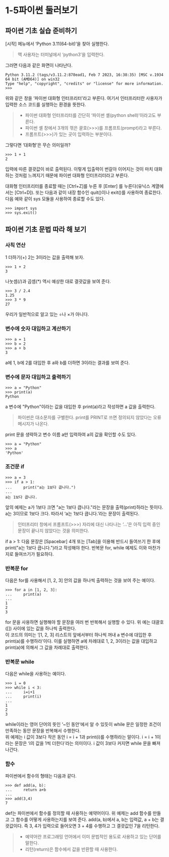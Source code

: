 # 1-5파이썬 둘러보기
## 파이썬 기초 실습 준비하기
[시작] 메뉴에서 ‘Python 3.11(64-bit)’을 찾아 실행한다.
> 맥 사용자는 터미널에서 ‘python3’을 입력한다.

그러면 다음과 같은 화면이 나타난다.
```
Python 3.11.2 (tags/v3.11.2:878ead1, Feb 7 2023, 16:38:35) [MSC v.1934 64 bit (AMD64)] on win32
Type "help", "copyright", "credits" or "license" for more information.
>>>
```

위와 같은 창을 ‘파이썬 대화형 인터프리터’라고 부른다. 여기서 인터프리터란 사용자가 입력한 소스 코드를 실행하는 환경을 뜻한다.
> - 파이썬 대화형 인터프리터를 간단히 ‘파이썬 셸(python shell)’이라고도 부른다.
> - 파이썬 셸 창에서 3개의 꺾은 괄호(>>>)를 프롬프트(prompt)라고 부른다.
> - 프롬프트(>>>)가 있는 곳이 입력하는 부분이다.

그렇다면 ‘대화형’은 무슨 의미일까?   
```
>>> 1 + 1
2
```
입력에 따른 결괏값이 바로 출력된다. 이렇게 입출력이 번갈아 이어지는 것이 마치 대화하는 것처럼 느껴지기 때문에 파이썬 대화형 인터프리터라고 부른다.   

대화형 인터프리터를 종료할 때는 [Ctrl+Z]를 누른 후 [Enter] 를 누른다(유닉스 계열에서는 [Ctrl+D]). 또는 다음과 같이 내장 함수인 quit()이나 exit()를 사용하여 종료한다.   
다음 예와 같이 sys 모듈을 사용하여 종료할 수도 있다.   
```
>>> import sys
>>> sys.exit()
```

## 파이썬 기초 문법 따라 해 보기   
### 사칙 연산
1 더하기(+) 2는 3이라는 값을 출력해 보자.   
```
>>> 1 + 2
3
```
나눗셈(/)과 곱셈(*) 역시 예상한 대로 결괏값을 보여 준다.   
```
>>> 3 / 2.4
1.25
>>> 3 * 9
27
```
우리가 일반적으로 알고 있는 ÷나 ×가 아니다.  

### 변수에 숫자 대입하고 계산하기   
```
>>> a = 1
>>> b = 2
>>> a + b
3
```
a에 1, b에 2를 대입한 후 a와 b를 더하면 3이라는 결과를 보여 준다.   

### 변수에 문자 대입하고 출력하기   
```
>>> a = "Python"
>>> print(a)
Python
```
a 변수에 "Python"이라는 값을 대입한 후 print(a)라고 작성하면 a 값을 출력한다.   
> 파이썬은 대소문자를 구별한다. print를 PRINT로 쓰면 정의되지 않았다는 오류 메시지가 나온다.   

print 문을 생략하고 변수 이름 a만 입력하여 a의 값을 확인할 수도 있다.
```
>>> a = "Python"
>>> a
'Python'
```

### 조건문 if  
```
>>> a = 3
>>> if a > 1:
...     print("a는 1보다 큽니다.")
...
a는 1보다 큽니다.
```
앞의 예제는 a가 1보다 크면 "a는 1보다 큽니다."라는 문장을 출력(print)하라는 뜻이다. a는 3이므로 1보다 크다. 따라서 ‘a는 1보다 큽니다.’라는 문장이 출력된다.   
> 인터프리터 창에서 프롬프트(>>>) 자리에 대신 나타나는 ‘…’은 아직 입력 중인 문장이 끝나지 않았다는 것을 의미한다.

if a > 1: 다음 문장은 [Spacebar] 4개 또는 [Tab]을 이용해 반드시 들여쓰기 한 후에 print("a는 1보다 큽니다.")라고 작성해야 한다. 반복문 for, while 예제도 이와 마찬가지로 들여쓰기가 필요하다.   

### 반복문 for   
다음은 for를 사용해서 [1, 2, 3] 안의 값을 하나씩 출력하는 것을 보여 주는 예이다.   
```
>>> for a in [1, 2, 3]:
...     print(a)
...
1 
2 
3
```
for 문을 사용하면 실행해야 할 문장을 여러 번 반복해서 실행할 수 있다. 위 예는 대괄호([]) 사이에 있는 값을 하나씩 출력한다.   
이 코드의 의미는 ‘[1, 2, 3] 리스트의 앞에서부터 하나씩 꺼내 a 변수에 대입한 후 print(a)를 수행하라’이다. 이를 실행하면 a에 차례대로 1, 2, 3이라는 값을 대입하고 print(a)에 의해서 그 값을 차례대로 출력한다.   

### 반복문 while   
다음은 while을 사용하는 예이다.
```
>>> i = 0
>>> while i < 3:
...     i=i+1
...     print(i)
...
1
2
3
```
while이라는 영어 단어의 뜻인 ‘~인 동안’에서 알 수 있듯이 while 문은 일정한 조건이 만족하는 동안 문장을 반복해서 수행한다.   
위 예제는 i 값이 3보다 작은 동안 i = i + 1과 print(i)를 수행하라는 말이다. i = i + 1이라는 문장은 ‘i의 값을 1씩 더한다’라는 의미이다. i 값이 3보다 커지면 while 문을 빠져나간다.   

### 함수   
파이썬에서 함수의 형태는 다음과 같다.
```
>>> def add(a, b):
...     return a+b
...
>>> add(3,4)
7
```
def는 파이썬에서 함수를 정의할 때 사용하는 예약어이다. 위 예제는 add 함수를 만들고 그 함수를 어떻게 사용하는지를 보여 준다. add(a, b)에서 a, b는 입력값, a + b는 결괏값이다. 즉 3, 4가 입력으로 들어오면 3 + 4를 수행하고 그 결괏값인 7을 리턴한다.   
> - 예약어란 프로그래밍 언어에서 이미 문법적인 용도로 사용하고 있는 단어를 말한다.
> - 리턴(return)은 함수에서 값을 반환할 때 사용한다.















